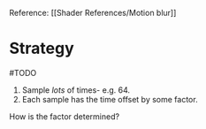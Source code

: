 Reference: [[Shader References/Motion blur]]

# Strategy

#TODO 

1. Sample _lots_ of times- e.g. 64.
2. Each sample has the time offset by some factor.

How is the factor determined?
